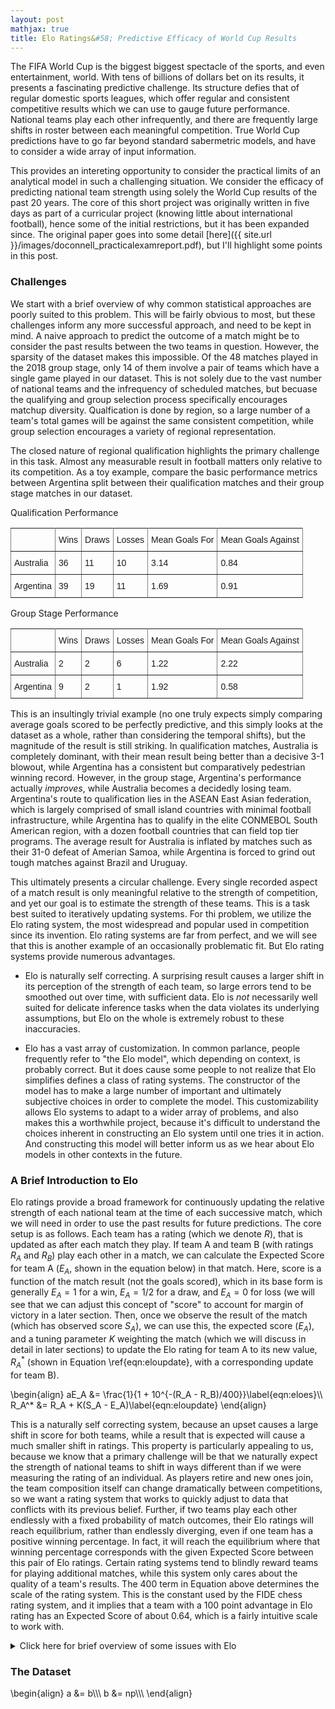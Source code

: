 ```yaml
---
layout: post
mathjax: true
title: Elo Ratings&#58; Predictive Efficacy of World Cup Results 
---
```


The FIFA World Cup is the biggest biggest spectacle of the sports, and even entertainment, world. With tens of billions of dollars bet on its results, it presents a fascinating predictive challenge. Its structure defies that of regular domestic sports leagues, which offer regular and consistent competitive results which we can use to gauge future performance. National teams play each other infrequently, and there are frequently large shifts in roster between each meaningful competition. True World Cup predictions have to go far beyond standard sabermetric models, and have to consider a wide array of input information.

This provides an intereting opportunity to consider the practical limits of an analytical model in such a challenging situation. We consider the efficacy of predicting national team strength using solely the World Cup results of the past 20 years. The core of this short project was originally written in five days as part of a curricular project (knowing little about international football), hence some of the initial restrictions, but it has been expanded since. The original paper goes into some detail [here]({{ site.url }}/images/doconnell_practicalexamreport.pdf), but I'll highlight some points in this post.

### Challenges

We start with a brief overview of why common statistical approaches are poorly suited to this problem. This will be fairly obvious to most, but these challenges inform any more successful approach, and need to be kept in mind. A naive approach to predict the outcome of a match might be to consider the past results between the two teams in question. However, the sparsity of the dataset makes this impossible. Of the 48 matches played in the 2018 group stage, only 14 of them involve a pair of teams which have a single game played in our dataset. This is not solely due to the vast number of national teams and the infrequency of scheduled matches, but becuase the qualifying and group selection process specifically encourages matchup diversity. Qualfication is done by region, so a large number of a team's total games will be against the same consistent competition, while group selection encourages a variety of regional representation.

The closed nature of regional qualification highlights the primary challenge in this task. Almost any measurable result in football matters only relative to its competition. As a toy example, compare the basic performance metrics between Argentina split between their qualification matches and their group stage matches in our dataset.  

Qualification Performance
<style type="text/css">
.tg  {border-collapse:collapse;border-spacing:0;}
.tg td{font-family:Arial, sans-serif;font-size:14px;padding:10px 5px;border-style:solid;border-width:1px;overflow:hidden;word-break:normal;border-color:black;}
.tg th{font-family:Arial, sans-serif;font-size:14px;font-weight:normal;padding:10px 5px;border-style:solid;border-width:1px;overflow:hidden;word-break:normal;border-color:black;}
.tg .tg-xldj{border-color:inherit;text-align:left}
.tg .tg-0pky{border-color:inherit;text-align:left;vertical-align:top}
</style>
<table class="tg">
  <tr>
    <th class="tg-xldj"></th>
    <th class="tg-xldj">Wins</th>
    <th class="tg-xldj">Draws</th>
    <th class="tg-xldj">Losses</th>
    <th class="tg-0pky">Mean Goals For</th>
    <th class="tg-0pky">Mean Goals Against</th>
  </tr>
  <tr>
    <td class="tg-0pky">Australia</td>
    <td class="tg-0pky">36</td>
    <td class="tg-0pky">11</td>
    <td class="tg-0pky">10</td>
    <td class="tg-0pky">3.14</td>
    <td class="tg-0pky">0.84</td>
  </tr>
  <tr>
    <td class="tg-0pky">Argentina</td>
    <td class="tg-0pky">39</td>
    <td class="tg-0pky">19</td>
    <td class="tg-0pky">11</td>
    <td class="tg-0pky">1.69</td>
    <td class="tg-0pky">0.91</td>
  </tr>
</table>

Group Stage Performance
<style type="text/css">
.tg  {border-collapse:collapse;border-spacing:0;}
.tg td{font-family:Arial, sans-serif;font-size:14px;padding:10px 5px;border-style:solid;border-width:1px;overflow:hidden;word-break:normal;border-color:black;}
.tg th{font-family:Arial, sans-serif;font-size:14px;font-weight:normal;padding:10px 5px;border-style:solid;border-width:1px;overflow:hidden;word-break:normal;border-color:black;}
.tg .tg-xldj{border-color:inherit;text-align:left}
.tg .tg-0pky{border-color:inherit;text-align:left;vertical-align:top}
</style>
<table class="tg">
  <tr>
    <th class="tg-xldj"></th>
    <th class="tg-xldj">Wins</th>
    <th class="tg-xldj">Draws</th>
    <th class="tg-xldj">Losses</th>
    <th class="tg-0pky">Mean Goals For</th>
    <th class="tg-0pky">Mean Goals Against</th>
  </tr>
  <tr>
    <td class="tg-0pky">Australia</td>
    <td class="tg-0pky">2</td>
    <td class="tg-0pky">2</td>
    <td class="tg-0pky">6</td>
    <td class="tg-0pky">1.22</td>
    <td class="tg-0pky">2.22</td>
  </tr>
  <tr>
    <td class="tg-0pky">Argentina</td>
    <td class="tg-0pky">9</td>
    <td class="tg-0pky">2</td>
    <td class="tg-0pky">1</td>
    <td class="tg-0pky">1.92</td>
    <td class="tg-0pky">0.58</td>
  </tr>
</table>

This is an insultingly trivial example (no one truly expects simply comparing average goals scored to be perfectly predictive, and this simply looks at the dataset as a whole, rather than considering the temporal shifts), but the magnitude of the result is still striking. In qualification matches, Australia is completely dominant, with their mean result being better than a decisive 3-1 blowout, while Argentina has a consistent but comparatively pedestrian winning record. However, in the group stage, Argentina's performance actually *improves*, while Australia becomes a decidedly losing team. Argentina's route to qualification lies in the ASEAN East Asian federation, which is largely comprised of small island countries with minimal football infrastructure, while Argentina has to qualify in the elite CONMEBOL South American region, with a dozen football countries that can field top tier programs. The average result for Australia is inflated by matches such as their 31-0 defeat of Amerian Samoa, while Argentina is forced to grind out tough matches against Brazil and Uruguay. 

This ultimately presents a circular challenge. Every single recorded aspect of a match result is only meaningful relative to the strength of competition, and yet our goal is to estimate the strength of these teams. This is a task best suited to iteratively updating systems. For thi problem, we utilize the Elo rating system, the most widespread and popular used in competition since its invention. Elo rating systems are far from perfect, and we will see that this is another example of an occasionally problematic fit. But Elo rating systems provide numerous advantages.

* Elo is naturally self correcting. A surprising result causes a larger shift in its perception of the strength of each team, so large errors tend to be smoothed out over time, with sufficient data. Elo is *not* necessarily well suited for delicate inference tasks when the data violates its underlying assumptions, but Elo on the whole is extremely robust to these inaccuracies.

* Elo has a vast array of customization. In common parlance, people frequently refer to "the Elo model", which depending on context, is probably correct. But it does cause some people to not realize that Elo simplifies defines a class of rating systems. The constructor of the model has to make a large number of important and ultimately subjective choices in order to complete the model. This customizability allows Elo systems to adapt to a wider array of problems, and also makes this a worthwhile project, because it's difficult to understand the choices inherent in constructing an Elo system until one tries it in action. And constructing this model will better inform us as we hear about Elo models in other contexts in the future.

### A Brief Introduction to Elo

Elo ratings provide a broad framework for continuously updating the relative strength of each national team at the time of each successive match, which we will need in order to use the past results for future predictions. The core setup is as follows. Each team has a rating (which we denote $R$), that is updated as after each match they play. If team A and team B (with ratings $R_A$ and $R_B$) play each other in a match, we can calculate the Expected Score for team A ($E_A$, shown in the equation below) in that match. Here, score is a function of the match result (not the goals scored), which in its base form is generally $E_A=1$ for a win, $E_A = 1/2$ for a draw, and $E_A=0$ for loss (we will see that we can adjust this concept of "score" to account for margin of victory in a later section. Then, once we observe the result of the match (which has observed score $S_A$), we can use this, the expected score ($E_A$), and a tuning parameter $K$ weighting the match (which we will discuss in detail in later sections) to update the Elo rating for team A to its new value, $R_A^*$ (shown in Equation \ref{eqn:eloupdate}, with a corresponding update for team B).

\begin{align}
aE_A &= \\frac{1}{1 + 10^{-(R_A - R_B)/400}}\\label{eqn:eloes}\\\\
R_A^* &= R_A + K(S_A - E_A)\\label{eqn:eloupdate}
\end{align}

This is a naturally self correcting system, because an upset causes a large shift in score for both teams, while a result that is expected will cause a much smaller shift in ratings. This property is particularly appealing to us, because we know that a primary challenge will be that we naturally expect the strength of national teams to shift in ways different than if we were measuring the rating of an individual. As players retire and new ones join, the team composition itself can change dramatically between competitions, so we want a rating system that works to quickly adjust to data that conflicts with its previous belief. Further, if two teams play each other endlessly with a fixed probability of match outcomes, their Elo ratings will reach equilibrium, rather than endlessly diverging, even if one team has a positive winning percentage. In fact, it will reach the equilibrium where that winning percentage corresponds with the given Expected Score between this pair of Elo ratings. Certain rating systems tend to blindly reward teams for playing additional matches, while this system only cares about the quality of a team's results. The $400$ term in Equation above determines the scale of the rating system. This is the constant used by the FIDE chess rating system, and it implies that a team with a $100$ point advantage in Elo rating has an Expected Score of about $0.64$, which is a fairly intuitive scale to work with. 

<details>
<summary>Click here for brief overview of some issues with Elo</summary>

(Quoted from original paper).

<p>
Elo rating systems are not without their flaws. For example, one study of Elo ratings in chess showed that it tends to underrate the ![chance of an upset](http://glicko.net/research/chance.pdf) in very lopsided matches. A primary reason hypothesized for this is that weaker players tend to improve more quickly between tournaments than stronger players, which means the algorithm will tend to underestimate the weaker opponent's chances in a match. This by itself is not likely to be a major concern for national teams in soccer. In chess, each player tends to improve as their career progresses, while this cannot universally be true among soccer national teams, as the pool of top competitors is largely fixed (besides political shifts in country definitions) and their skill is determined relative to the pool of teams. Thus, we should be concerned that the strength of teams fluctuates between World Cups (which it does), but it is unlikely to be systemically true that all teams tend to improve over time, as team strength is relative to a fixed pool of national teams.
</p>
<p>
Precise analysis of Elo ratings requires assumptions about the dataset that are unlikely to be exactly true, but the system is somewhat robust against these inaccuracies, due to its self correcting nature. We assume that each team has some true strength at a given moment in time, which we cannot directly measure. The crucial Expected Score calculation (described below) assumes that each team has the same standard deviation for their observed performance in a given match (which is randomly distributed around their true strength at that time) \cite{glickman}. This is a core assumption that may not precisely fit our data, as it is difficult to prove that some national teams could not have a higher standard deviation of observed performance given such limited data. Further, Elo ratings assume that shifts in the true strength of a team are gradual over time. This depends on the time frame that one considers, but among soccer national teams this is unlikely to always be true. Sometimes a large number of players will retire between World Cups, or for a specific match, a crucial star player may be missing due to injury. Unfortunately, it is entirely possible for a national team to have a rapid shift in true strength. We note that this will prove problematic no matter our approach. It incentivizes us more heavily weighting extremely recent matches rather than taking a broader look at past performance. It is reasonable to place a high weight on recency, but given the sparsity of our dataset, and the inherent randomness involved in soccer, we have to strike a balance. It is trivial to find cases where a team has an excellent match on one day, and plays poorly soon after, with no changes to be found between the games, as we understand that the results of a soccer match have a relatively high variance.
</p>
<p>
 Thus, we can see that there are elements of Elo rating assumptions that are not precise fits for our data. However, by and large, similar assumptions are unavoidable for any insightful analysis, and an Elo rating system is well equipped to produce reasonable results even with some violation of assumptions. Ultimately, the way to address these concerns is to carefully examine our resulting model, and ensure that the results are intuitive and accurate along the way. Indeed, much of our work will come from trying a variety of Elo based approaches, and analyzing the results.
</p>

</details>

### The Dataset

\begin{align}
a &= b\\\\\\
b &= np\\\\\\
\end{align}

